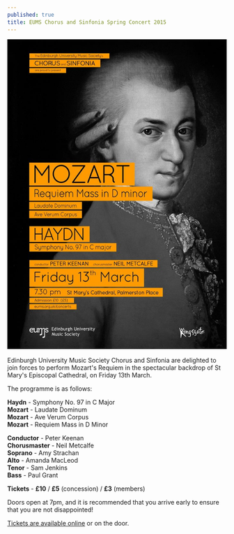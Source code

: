 ```yaml
---
published: true
title: EUMS Chorus and Sinfonia Spring Concert 2015
---
```


<img src="/assets/img/concerts/mozart.jpg" class="bordered">

Edinburgh University Music Society Chorus and Sinfonia are delighted to join forces to perform Mozart's Requiem in the spectacular backdrop of St Mary's Episcopal Cathedral, on Friday 13th March.

The programme is as follows:

**Haydn** - Symphony No. 97 in C Major<br>
**Mozart** - Laudate Dominum<br>
**Mozart** - Ave Verum Corpus<br>
**Mozart** - Requiem Mass in D Minor<br>

**Conductor** - Peter Keenan<br>
**Chorusmaster** - Neil Metcalfe<br>
**Soprano** - Amy Strachan<br>
**Alto** - Amanda MacLeod<br>
**Tenor** - Sam Jenkins<br>
**Bass** - Paul Grant<br>

**Tickets** - **£10** / **£5** (concession) / **£3** (members)

Doors open at 7pm, and it is recommended that you arrive early to ensure that you are not disappointed!

[Tickets are available online](https://ticketsource.co.uk/eums "Buy tickets online") or on the door.
